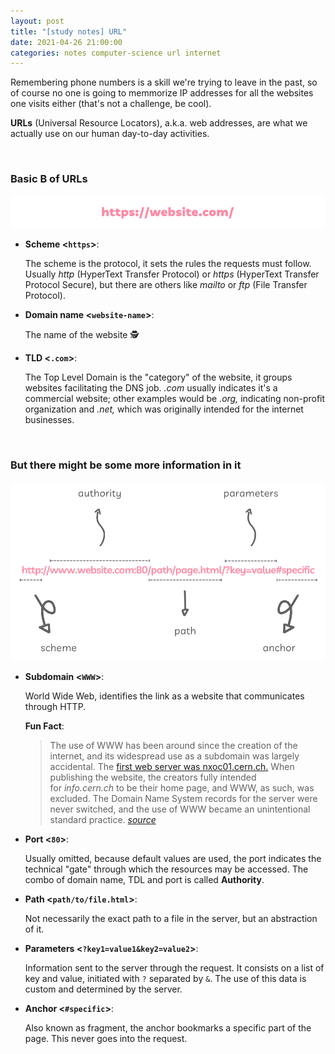```yaml
---
layout: post
title: "[study notes] URL"
date: 2021-04-26 21:00:00
categories: notes computer-science url internet
---
```

Remembering phone numbers is a skill we're trying to leave in the past, so of course no one is going
to memmorize IP addresses for all the websites one visits either (that's not a challenge, be cool).

**URLs** (Universal Resource Locators), a.k.a. web addresses, are what we actually use on our human
day-to-day activities.

&nbsp;

### Basic B of URLs

![simple url](/public/images/simple_url.png)

- **Scheme <`https`>**:

    The scheme is the protocol, it sets the rules the requests must follow. Usually *http*
    (HyperText Transfer Protocol) or *https* (HyperText Transfer Protocol Secure), but there are
    others like *mailto* or *ftp* (File Transfer Protocol).

- **Domain name <`website-name`>**:

    The name of the website 🕵️

- **TLD <`.com`>**:

    The Top Level Domain is the "category" of the website, it groups websites facilitating
    the DNS job. *.com* usually indicates it's a commercial website; other examples would be
    *.org,* indicating non-profit organization and *.net,* which was originally intended for the
    internet businesses.

&nbsp;

### But there might be some more information in it

![bigger url](/public/images/bigger_url.png)

- **Subdomain <`WWW`>**:

    World Wide Web, identifies the link as a website that communicates through HTTP.

    **Fun Fact**:
    > The use of WWW has been around since the creation of the internet, and its widespread use as a subdomain was largely accidental. The [first web server was nxoc01.cern.ch.](http://info.cern.ch/) When publishing the website, the creators fully intended for *info.cern.ch* to be their home page, and WWW, as such, was excluded. The Domain Name System records for the server were never switched, and the use of WWW became an unintentional standard practice.
    *[source](https://wpengine.com/resources/http-vs-www-urls-for-seo/)*

- **Port <`80`>**:

    Usually omitted, because default values are used, the port indicates the
    technical "gate" through which the resources may be accessed. The combo of domain
    name, TDL and port is called **Authority**.

- **Path <`path/to/file.html`>**:

    Not necessarily the exact path to a file in the server, but an abstraction of it.

- **Parameters <`?key1=value1&key2=value2`>**:

    Information sent to the server through the request. It consists on a list of
    key and value, initiated with `?` separated by `&`. The use of this data is custom
    and determined by the server.

- **Anchor <`#specific`>**:

    Also known as fragment, the anchor bookmarks a specific part of the page. This
    never goes into the request.
